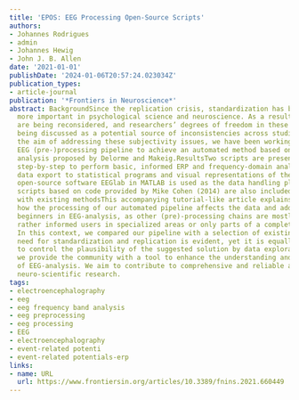 ```yaml
---
title: 'EPOS: EEG Processing Open-Source Scripts'
authors:
- Johannes Rodrigues
- admin
- Johannes Hewig
- John J. B. Allen
date: '2021-01-01'
publishDate: '2024-01-06T20:57:24.023034Z'
publication_types:
- article-journal
publication: '*Frontiers in Neuroscience*'
abstract: BackgroundSince the replication crisis, standardization has become even
  more important in psychological science and neuroscience. As a result, many methods
  are being reconsidered, and researchers’ degrees of freedom in these methods are
  being discussed as a potential source of inconsistencies across studies.New MethodWith
  the aim of addressing these subjectivity issues, we have been working on a tutorial-like
  EEG (pre-)processing pipeline to achieve an automated method based on the semi-automated
  analysis proposed by Delorme and Makeig.ResultsTwo scripts are presented and explained
  step-by-step to perform basic, informed ERP and frequency-domain analyses, including
  data export to statistical programs and visual representations of the data. The
  open-source software EEGlab in MATLAB is used as the data handling platform, but
  scripts based on code provided by Mike Cohen (2014) are also included.Comparison
  with existing methodsThis accompanying tutorial-like article explains and shows
  how the processing of our automated pipeline affects the data and addresses, especially
  beginners in EEG-analysis, as other (pre)-processing chains are mostly targeting
  rather informed users in specialized areas or only parts of a complete procedure.
  In this context, we compared our pipeline with a selection of existing approaches.ConclusionThe
  need for standardization and replication is evident, yet it is equally important
  to control the plausibility of the suggested solution by data exploration. Here,
  we provide the community with a tool to enhance the understanding and capability
  of EEG-analysis. We aim to contribute to comprehensive and reliable analyses for
  neuro-scientific research.
tags:
- electroencephalography
- eeg
- eeg frequency band analysis
- eeg preprocessing
- eeg processing
- EEG
- electroencephalography
- event-related potenti
- event-related potentials-erp
links:
- name: URL
  url: https://www.frontiersin.org/articles/10.3389/fnins.2021.660449
---
```

